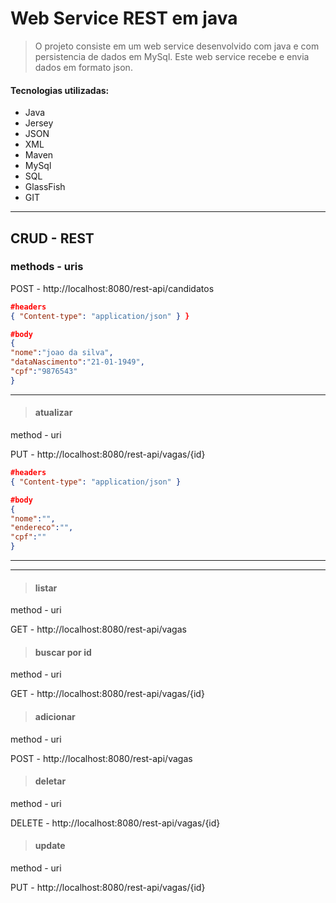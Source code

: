 # Web Service REST em java

>O projeto consiste em um web service desenvolvido com java e com persistencia de dados em MySql. Este web service recebe e envia dados em formato json.

#### Tecnologias utilizadas:
* Java
* Jersey
* JSON
* XML
* Maven
* MySql
* SQL
* GlassFish
* GIT

***

## CRUD - REST 

### methods -  uris

POST - http://localhost:8080/rest-api/candidatos
```json
#headers 
{ "Content-type": "application/json" } }

#body
{
"nome":"joao da silva",
"dataNascimento":"21-01-1949",
"cpf":"9876543"
}
```
---

>#### atualizar 
method -  uri


PUT -  http://localhost:8080/rest-api/vagas/{id}
```json
#headers 
{ "Content-type": "application/json" }

#body
{
"nome":"",
"endereco":"",
"cpf":""
}
```

***
***

>#### listar 
method -  uri

GET - http://localhost:8080/rest-api/vagas

>#### buscar por id 
method -  uri

GET - http://localhost:8080/rest-api/vagas/{id}

>#### adicionar
method -  uri

POST -  http://localhost:8080/rest-api/vagas

>#### deletar
method -  uri

DELETE - http://localhost:8080/rest-api/vagas/{id}

>#### update
method -  uri

PUT - http://localhost:8080/rest-api/vagas/{id}
